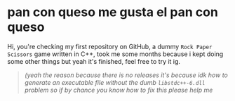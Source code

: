 # pan con queso me gusta el pan con queso

Hi, you're checking my first repository on GitHub, a dummy `Rock Paper Scissors` game written in C++, took me some months because i kept doing some other things but yeah it's finished, feel free to try it ig.
  > _(yeah the reason because there is no releases it's because idk how to generate an executable file without the dumb ``libstdc++-6.dll`` problem so if by chance you know how to fix this please help me_
